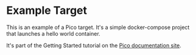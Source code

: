 # Example Target

This is an example of a Pico target. It's a simple docker-compose project that launches a hello world container.

It's part of the Getting Started tutorial on the [Pico documentation site](https://pico.sh/docs/pico/getting-started-insecure).
